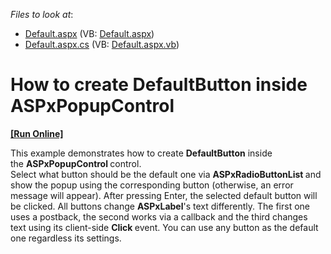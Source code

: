 <!-- default file list -->
*Files to look at*:

* [Default.aspx](./CS/Default.aspx) (VB: [Default.aspx](./VB/Default.aspx))
* [Default.aspx.cs](./CS/Default.aspx.cs) (VB: [Default.aspx.vb](./VB/Default.aspx.vb))
<!-- default file list end -->
# How to create DefaultButton inside ASPxPopupControl
<!-- run online -->
**[[Run Online]](https://codecentral.devexpress.com/t155776/)**
<!-- run online end -->


<p>This example demonstrates how to create <strong>DefaultButton</strong> inside the <strong>ASPxPopupControl </strong>control.<br />Select what button should be the default one via <strong>ASPxRadioButtonList </strong>and show the popup using the corresponding button (otherwise, an error message will appear). After pressing Enter, the selected default button will be clicked. All buttons change <strong>ASPxLabel</strong>'s text differently. The first one uses a postback, the second works via a callback and the third changes text using its client-side <strong>Click </strong>event. You can use any button as the default one regardless its settings. </p>

<br/>


